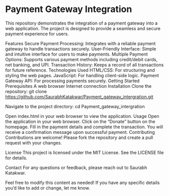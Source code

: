# Payment Gateway Integration
This repository demonstrates the integration of a payment gateway into a web application. The project is designed to provide a seamless and secure payment experience for users.

Features
Secure Payment Processing: Integrates with a reliable payment gateway to handle transactions securely.
User-Friendly Interface: Simple and intuitive interface for users to make payments.
Multiple Payment Options: Supports various payment methods including credit/debit cards, net banking, and UPI.
Transaction History: Keeps a record of all transactions for future reference.
Technologies Used
HTML/CSS: For structuring and styling the web pages.
JavaScript: For handling client-side logic.
Payment Gateway API: For processing payments securely.
Getting Started
Prerequisites
A web browser
Internet connection
Installation
Clone the repository:
git clone https://github.com/SaurabhKatakwar/Payment_gateway_intergration.git

Navigate to the project directory:
cd Payment_gateway_intergration

Open index.html in your web browser to view the application.
Usage
Open the application in your web browser.
Click on the “Donate” button on the homepage.
Fill in the payment details and complete the transaction.
You will receive a confirmation message upon successful payment.
Contributing
Contributions are welcome! Please fork the repository and create a pull request with your changes.

License
This project is licensed under the MIT License. See the LICENSE file for details.

Contact
For any questions or feedback, please reach out to Saurabh Katakwar.

Feel free to modify this content as needed! If you have any specific details you’d like to add or change, let me know.
